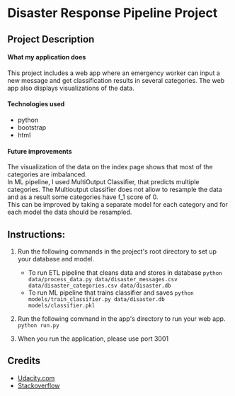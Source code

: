 # Disaster Response Pipeline Project

## Project Description

#### What my application does

This project includes a web app where an emergency worker can input a new message and get classification results in several categories. The web app also displays visualizations of the data.

#### Technologies used
- python  
- bootstrap  
- html  

#### Future improvements

The visualization of the data on the index page shows that most of the categories are imbalanced.  
In ML pipeline, I used MultiOutput Classifier, that predicts multiple categories. The Multioutput classifier does not allow to resample the data and as a result some categories have f_1 score of 0.  
This can be improved by taking a separate model for each category and for each model the data should be resampled.

## Instructions:
1. Run the following commands in the project's root directory to set up your database and model.

    - To run ETL pipeline that cleans data and stores in database
        `python data/process_data.py data/disaster_messages.csv data/disaster_categories.csv data/disaster.db`
    - To run ML pipeline that trains classifier and saves
        `python models/train_classifier.py data/disaster.db models/classifier.pkl`

2. Run the following command in the app's directory to run your web app.
    `python run.py`

3. When you run the application, please use port 3001

## Credits

- [Udacity.com](https://www.udacity.com)
- [Stackoverflow](https://stackoverflow.com)
